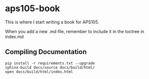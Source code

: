# aps105-book
This is where I start writing a book for APS105.

When you add a new .md file, remember to include it in the toctree in index.md

## Compiling Documentation

```
pip install -r requirements.txt --upgrade
sphinx-build docs/source docs/build/html/
open docs/build/html/index.html
```
